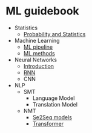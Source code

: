 # ML guidebook

* Statistics
	* [Probability and Statistics](sections/statistics/statistics.ipynb)
* Machine Learning
	* [ML pipeline](sections/ML_methods/Machine_Learning_Pipeline.ipynb)
	* [ML methods](sections/ML_methods/Machine_Learning_Models.ipynb)
* Neural Networks
	* [Introduction](sections/neural_network/neural_network.ipynb)
	* [RNN](sections/neural_network/RNN.ipynb)
	* CNN
* NLP
	* SMT
		* Language Model
		* Translation Model
	* NMT
		* [Se2Seq models](sections/NMT/Seq2seq.ipynb)
		* [Transformer](sections/NMT/transformer.ipynb)

